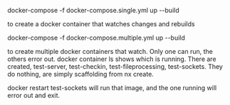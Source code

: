 docker-compose -f docker-compose.single.yml up --build

to create a docker container that watches changes and rebuilds

docker-compose -f docker-compose.multiple.yml up --build

to create multiple docker containers that watch. Only one can run, the others error out. docker container ls
shows which is running. There are created, test-server, test-checkin, test-fileprocessing, test-sockets.
They do nothing, are simply scaffolding from nx create.

docker restart test-sockets will run that image, and the one running will error out and exit.
